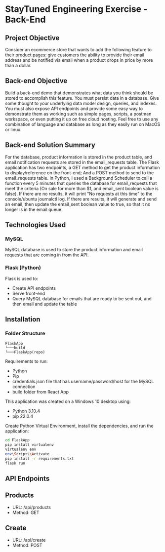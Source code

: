 # StayTuned Engineering Exercise - Back-End
## Project Objective
Consider an ecommerce store that wants to add the following feature to their product pages:
give customers the ability to provide their email address and be notified via email when a product
drops in price by more than a dollar.

## Back-end Objective
Build a back-end demo that demonstrates what data you think should be stored to
accomplish this feature. You must persist data in a database. Give some thought to your
underlying data model design, queries, and indexes. You must also expose API endpoints
and provide some easy way to demonstrate them as working such as simple pages, scripts,
a postman workspace, or even putting it up on free cloud hosting. Feel free to use any
combination of language and database as long as they easily run on MacOS or linux.

## Back-end Solution Summary
For the database, product information is stored in the product table, and email notification requests are stored in the email_requests table. The Flask application has two endpoints, a GET method to get the product information to display/reference on the front-end; And a POST method to send to the email_requests table. In Python, I used a Background Scheduler to call a function every 5 minutes that queries the database for email_requests that meet the criteria (On sale for more than $1, and email_sent boolean value is false). If there are no results, it will print "No requests at this time" to the console/ubuntu journalctl log. If there are results, it will generate and send an email, then update the email_sent boolean value to true, so that it no longer is in the email queue.

## Technologies Used
### MySQL
MySQL database is used to store the product information and email requests that are coming in from the API.

### Flask (Python)
Flask is used to:
- Create API endpoints
- Serve front-end
- Query MySQL database for emails that are ready to be sent out, and then email and update the table

## Installation
### Folder Structure
```
FlaskApp
└───build
└───FlaskApp(repo)
```

Requirements to run:
- Python
- Pip
- credentials.json file that has username/password/host for the MySQL connection
- build folder from React App

This application was created on a Windows 10 desktop using:
- Python 3.10.4
- pip 22.0.4

Create Python Virtual Environment, install the dependencies, and run the application:

```sh
cd FlaskApp
pip install virtualenv
virtualenv env
env\Scripts\Activate
pip install -r requirements.txt
flask run
```

## API Endpoints
## Products
- URL: /api/products
- Method: GET

## Create
- URL: /api/create
- Method: POST

